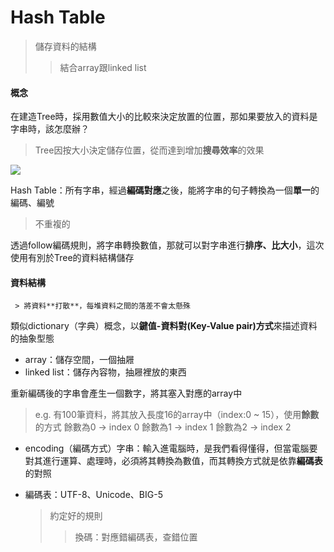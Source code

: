 # Hash Table
  > 儲存資料的結構
  >> 結合array跟linked list 
 
#### 概念 

在建造Tree時，採用數值大小的比較來決定放置的位置，那如果要放入的資料是字串時，該怎麼辦？
  > Tree因按大小決定儲存位置，從而達到增加**搜尋效率**的效果 
  
 ![](https://upload.wikimedia.org/wikipedia/commons/thumb/7/7d/Hash_table_3_1_1_0_1_0_0_SP.svg/473px-Hash_table_3_1_1_0_1_0_0_SP.svg.png)
  
Hash Table：所有字串，經過**編碼對應**之後，能將字串的句子轉換為一個**單一**的編碼、編號
  > 不重複的
  
透過follow編碼規則，將字串轉換數值，那就可以對字串進行**排序、比大小**，這次使用有別於Tree的資料結構儲存

#### 資料結構
     > 將資料**打散**，每堆資料之間的落差不會太懸殊
  
類似dictionary（字典）概念，以**鍵值-資料對(Key-Value pair)方式**來描述資料的抽象型態
- array：儲存空間，一個抽屜
- linked list：儲存內容物，抽屜裡放的東西

重新編碼後的字串會產生一個數字，將其塞入對應的array中
  > e.g. 有100筆資料，將其放入長度16的array中（index:0 ~ 15），使用**餘數**的方式
         餘數為0 → index 0
         餘數為1 → index 1
         餘數為2 → index 2 
 
  
- encoding（編碼方式）字串：輸入進電腦時，是我們看得懂得，但當電腦要對其進行運算、處理時，必須將其轉換為數值，而其轉換方式就是依靠**編碼表**的對照


- 編碼表：UTF-8、Unicode、BIG-5
   > 約定好的規則
   >> 換碼：對應錯編碼表，查錯位置


